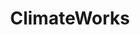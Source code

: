 ---
title: ClimateWorks
url: 'https://www.climateworks.org/'
tags:
  - business
  - community
  - charity
countries:
  - gb
categories:
  - 207559a4-fe66-4c3d-bc6c-4f721f9562a4
description: >
  An NGO partnering with philanthropists to tackle the climate crisis. They seek
  to ensure investments have the maximum impact.
image: null
blueprint: action

---